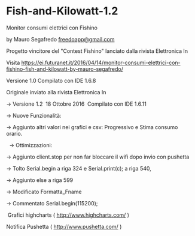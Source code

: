 # Fish-and-Kilowatt-1.2

Monitor consumi elettrici con Fishino

by Mauro Segafredo freedoapp@gmail.com

Progetto vincitore del "Contest Fishino" lanciato dalla rivista Elettronica In

Visita https://ei.futuranet.it/2016/04/14/monitor-consumi-elettrici-con-fishino-fish-and-kilowatt-by-mauro-segafredo/



Versione 1.0 Compilato con IDE 1.6.8

Originale inviato alla rivista Elettronica In


-> Versione 1.2  18 Ottobre 2016  Compilato con IDE 1.6.11

  -> Nuove Funzionalità: 
  
  -> Aggiunto altri valori nei grafici e csv: Progressivo e Stima consumo orario.  
  
 
  -> Ottimizzazioni: 
  
  -> Aggiunto client.stop per non far bloccare il wifi dopo invio con pushetta 
  
  -> Tolto Serial.begin a riga 324 e Serial.print(c); a riga 540,  
  
  -> Aggiunto else a riga 599 
  
  -> Modificato Formatta_Fname 
  
  -> Commentato Serial.begin(115200);
  
  Grafici highcharts ( http://www.highcharts.com/ )   
  
  Notifica Pushetta ( http://www.pushetta.com/ ) 
